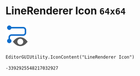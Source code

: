 # LineRenderer Icon `64x64`
<img src="/img/LineRenderer%20Icon.png" width=64 height=64>

``` CSharp
EditorGUIUtility.IconContent("LineRenderer Icon")
```
```
-3392925548217032927
```
